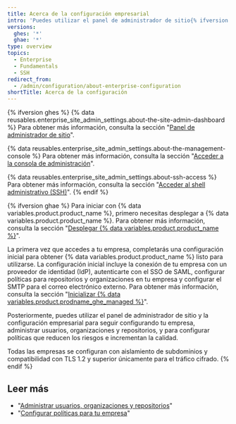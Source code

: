 ```yaml
---
title: Acerca de la configuración empresarial
intro: 'Puedes utilizar el panel de administrador de sitio{% ifversion ghes %}, {% data variables.enterprise.management_console %}, y el shell administrativo (SSH) {% elsif ghae %} y la configuración empresarial o contactar a soporte{% endif %} para administrar tu empresa.'
versions:
  ghes: '*'
  ghae: '*'
type: overview
topics:
  - Enterprise
  - Fundamentals
  - SSH
redirect_from:
  - /admin/configuration/about-enterprise-configuration
shortTitle: Acerca de la configuración
---
```


{% ifversion ghes %}
{% data reusables.enterprise_site_admin_settings.about-the-site-admin-dashboard %} Para obtener más información, consulta la sección "[Panel de administrador de sitio](/admin/configuration/site-admin-dashboard)".

{% data reusables.enterprise_site_admin_settings.about-the-management-console %} Para obtener más información, consulta la sección "[Acceder a la consola de administración](/admin/configuration/accessing-the-management-console)".

{% data reusables.enterprise_site_admin_settings.about-ssh-access %} Para obtener más información, consulta la sección "[Acceder al shell administrativo (SSH)](/admin/configuration/accessing-the-administrative-shell-ssh)".
{% endif %}

{% ifversion ghae %}
Para iniciar con {% data variables.product.product_name %}, primero necesitas desplegar a {% data variables.product.product_name %}. Para obtener más información, consulta la sección "[Desplegar {% data variables.product.product_name %}](/admin/configuration/configuring-your-enterprise/deploying-github-ae)".

La primera vez que accedes a tu empresa, completarás una configuración inicial para obtener {% data variables.product.product_name %} listo para utilizarse. La configuración inicial incluye la conexión de tu empresa con un proveedor de identidad (IdP), autenticarte con el SSO de SAML, configurar políticas para repositorios y organizaciones en tu empresa y configurar el SMTP para el correo electrónico externo. Para obtener más información, consulta la sección "[Inicializar {% data variables.product.prodname_ghe_managed %}](/admin/configuration/initializing-github-ae)".

Posteriormente, puedes utilizar el panel de administrador de sitio y la configuración empresarial para seguir configurando tu empresa, administrar usuarios, organizaciones y repositorios, y para configurar políticas que reducen los riesgos e incrementan la calidad.

Todas las empresas se configuran con aislamiento de subdominios y compatibilidad con TLS 1.2 y superior únicamente para el tráfico cifrado.
{% endif %}

## Leer más

- "[Administrar usuarios, organizaciones y repositorios](/admin/user-management)"
- "[Configurar políticas para tu empresa](/admin/policies)"
